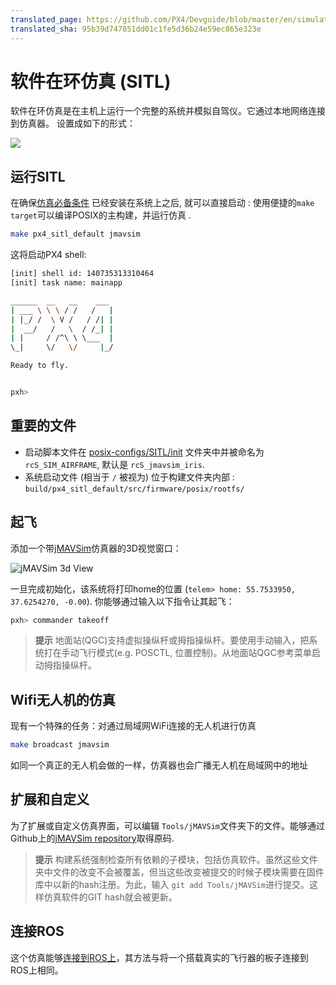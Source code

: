 ```yaml
---
translated_page: https://github.com/PX4/Devguide/blob/master/en/simulation/sitl.md
translated_sha: 95b39d747851dd01c1fe5d36b24e59ec865e323e
---
```


# 软件在环仿真 (SITL) 


软件在环仿真是在主机上运行一个完整的系统并模拟自驾仪。它通过本地网络连接到仿真器。 设置成如下的形式：

[![](https://mermaid.ink/img/eyJjb2RlIjoiZ3JhcGggTFI7XG4gIFNpbXVsYXRvci0tPk1BVkxpbms7XG4gIE1BVkxpbmstLT5TSVRMOyIsIm1lcm1haWQiOnsidGhlbWUiOiJkZWZhdWx0In0sInVwZGF0ZUVkaXRvciI6ZmFsc2V9)](https://mermaid-js.github.io/mermaid-live-editor/#/edit/eyJjb2RlIjoiZ3JhcGggTFI7XG4gIFNpbXVsYXRvci0tPk1BVkxpbms7XG4gIE1BVkxpbmstLT5TSVRMOyIsIm1lcm1haWQiOnsidGhlbWUiOiJkZWZhdWx0In0sInVwZGF0ZUVkaXRvciI6ZmFsc2V9)

## 运行SITL

在确保[仿真必备条件](../setup/dev_env.md) 已经安装在系统上之后, 就可以直接启动 : 使用便捷的`make target`可以编译POSIX的主构建，并运行仿真 .

<div class="host-code"></div>

```sh
make px4_sitl_default jmavsim
```

这将启动PX4 shell:

```sh
[init] shell id: 140735313310464
[init] task name: mainapp

______  __   __    ___ 
| ___ \ \ \ / /   /   |
| |_/ /  \ V /   / /| |
|  __/   /   \  / /_| |
| |     / /^\ \ \___  |
\_|     \/   \/     |_/

Ready to fly.


pxh>
```

## 重要的文件

- 启动脚本文件在 [posix-configs/SITL/init](https://github.com/PX4/Firmware/tree/master/posix-configs/SITL/init) 文件夹中并被命名为`rcS_SIM_AIRFRAME`, 默认是 `rcS_jmavsim_iris`.
- 系统启动文件 (相当于 `/` 被视为) 位于构建文件夹内部 : `build/px4_sitl_default/src/firmware/posix/rootfs/`

## 起飞

添加一个带[jMAVSim](http://github.com/PX4/jMAVSim.git)仿真器的3D视觉窗口：

![jMAVSim 3d View](../../assets/simulation/jmavsim.png)

一旦完成初始化，该系统将打印home的位置 (`telem> home: 55.7533950, 37.6254270, -0.00`). 你能够通过输入以下指令让其起飞：

```sh
pxh> commander takeoff
```


> **提示** 地面站(QGC)支持虚拟操纵杆或拇指操纵杆。要使用手动输入，把系统打在手动飞行模式(e.g. POSCTL, 位置控制)。从地面站QGC参考菜单启动拇指操纵杆。


## Wifi无人机的仿真

现有一个特殊的任务：对通过局域网WiFi连接的无人机进行仿真

```sh
make broadcast jmavsim
```

如同一个真正的无人机会做的一样，仿真器也会广播无人机在局域网中的地址

## 扩展和自定义

为了扩展或自定义仿真界面，可以编辑 `Tools/jMAVSim`文件夹下的文件。能够通过 Github上的[jMAVSim repository](https://github.com/px4/jMAVSim)取得原码.


> **提示** 构建系统强制检查所有依赖的子模块，包括仿真软件。虽然这些文件夹中文件的改变不会被覆盖，但当这些改变被提交的时候子模块需要在固件库中以新的hash注册。为此，输入 `git add Tools/jMAVSim`进行提交。这样仿真软件的GIT hash就会被更新。

## 连接ROS

这个仿真能够[连接到ROS上](../simulation/ros_interface.md)，其方法与将一个搭载真实的飞行器的板子连接到ROS上相同。
